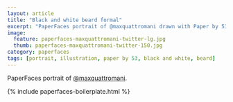 ```yaml
---
layout: article
title: "Black and white beard formal"
excerpt: "PaperFaces portrait of @maxquattromani drawn with Paper by 53 on an iPad."
image: 
  feature: paperfaces-maxquattromani-twitter-lg.jpg
  thumb: paperfaces-maxquattromani-twitter-150.jpg
category: paperfaces
tags: [portrait, illustration, paper by 53, black and white, beard]
---
```


PaperFaces portrait of [@maxquattromani](http://twitter.com/maxquattromani).

{% include paperfaces-boilerplate.html %}